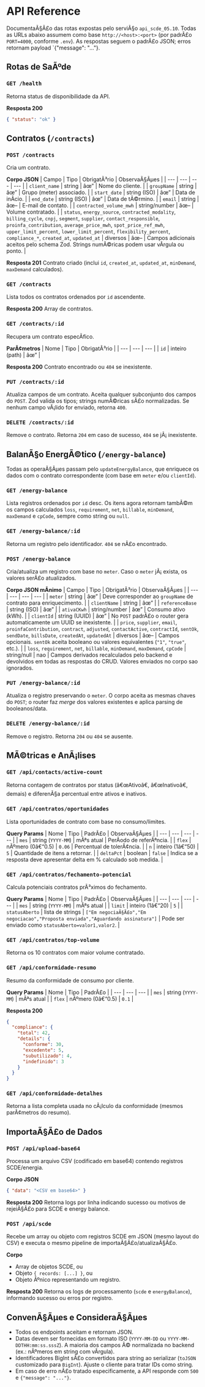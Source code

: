 ﻿# API Reference

DocumentaÃ§Ã£o das rotas expostas pelo serviÃ§o `api_scde_05.10`. Todas as URLs abaixo assumem como base `http://<host>:<port>` (por padrÃ£o `PORT=4000`, conforme `.env`). As respostas seguem o padrÃ£o JSON; erros retornam payload `{"message": "..."}.

## Rotas de SaÃºde

### `GET /health`
Retorna status de disponibilidade da API.

**Resposta 200**
```json
{ "status": "ok" }
```

## Contratos (`/contracts`)

### `POST /contracts`
Cria um contrato.

**Corpo JSON**
| Campo | Tipo | ObrigatÃ³rio | ObservaÃ§Ãµes |
| --- | --- | --- | --- |
| `client_name` | string | âœ” | Nome do cliente. |
| `groupName` | string | âœ” | Grupo (meter) associado. |
| `start_date` | string (ISO) | âœ” | Data de inÃ­cio. |
| `end_date` | string (ISO) | âœ” | Data de tÃ©rmino. |
| `email` | string | âœ– | E-mail de contato. |
| `contracted_volume_mwh` | string/number | âœ– | Volume contratado. |
| `status`, `energy_source`, `contracted_modality`, `billing_cycle`, `cnpj`, `segment`, `supplier`, `contact_responsible`, `proinfa_contribution`, `average_price_mwh`, `spot_price_ref_mwh`, `upper_limit_percent`, `lower_limit_percent`, `flexibility_percent`, `compliance_*`, `created_at`, `updated_at` | diversos | âœ– | Campos adicionais aceitos pelo schema Zod. Strings numÃ©ricas podem usar vÃ­rgula ou ponto. |

**Resposta 201**
Contrato criado (inclui `id`, `created_at`, `updated_at`, `minDemand`, `maxDemand` calculados).

### `GET /contracts`
Lista todos os contratos ordenados por `id` ascendente.

**Resposta 200**
Array de contratos.

### `GET /contracts/:id`
Recupera um contrato especÃ­fico.

**ParÃ¢metros**
| Nome | Tipo | ObrigatÃ³rio |
| --- | --- | --- |
| `id` | inteiro (path) | âœ” |

**Resposta 200**
Contrato encontrado ou `404` se inexistente.

### `PUT /contracts/:id`
Atualiza campos de um contrato. Aceita qualquer subconjunto dos campos do `POST`. Zod valida os tipos; strings numÃ©ricas sÃ£o normalizadas. Se nenhum campo vÃ¡lido for enviado, retorna `400`.

### `DELETE /contracts/:id`
Remove o contrato. Retorna `204` em caso de sucesso, `404` se jÃ¡ inexistente.

## BalanÃ§o EnergÃ©tico (`/energy-balance`)

Todas as operaÃ§Ãµes passam pelo `updateEnergyBalance`, que enriquece os dados com o contrato correspondente (com base em `meter` e/ou `clientId`).

### `GET /energy-balance`
  Lista registros ordenados por `id` desc. Os itens agora retornam tambÃ©m os campos calculados `loss`, `requirement`, `net`, `billable`, `minDemand`, `maxDemand` e `cpCode`, sempre como string ou `null`.

### `GET /energy-balance/:id`
Retorna um registro pelo identificador. `404` se nÃ£o encontrado.

### `POST /energy-balance`
Cria/atualiza um registro com base no `meter`. Caso o `meter` jÃ¡ exista, os valores serÃ£o atualizados.

**Corpo JSON mÃ­nimo**
| Campo | Tipo | ObrigatÃ³rio | ObservaÃ§Ãµes |
| --- | --- | --- | --- |
| `meter` | string | âœ” | Deve corresponder ao `groupName` de contrato para enriquecimento. |
| `clientName` | string | âœ” |
| `referenceBase` | string (ISO) | âœ” |
| `ativaCKwh` | string/number | âœ” | Consumo ativo (kWh). |
| `clientId` | string (UUID) | âœ” | No `POST` padrÃ£o o router gera automaticamente um UUID se inexistente. |
| `price`, `supplier`, `email`, `proinfaContribution`, `contract`, `adjusted`, `contactActive`, `contractId`, `sentOk`, `sendDate`, `billsDate`, `createdAt`, `updatedAt` | diversos | âœ– | Campos opcionais. `sentOk` aceita booleano ou valores equivalentes (`"1"`, `"true"`, etc.). |
| `loss`, `requirement`, `net`, `billable`, `minDemand`, `maxDemand`, `cpCode` | string/null | nao | Campos derivados recalculados pelo backend e devolvidos em todas as respostas do CRUD. Valores enviados no corpo sao ignorados.

### `PUT /energy-balance/:id`
Atualiza o registro preservando o `meter`. O corpo aceita as mesmas chaves do `POST`; o router faz _merge_ dos valores existentes e aplica parsing de booleanos/data.

### `DELETE /energy-balance/:id`
Remove o registro. Retorna `204` ou `404` se ausente.

## MÃ©tricas e AnÃ¡lises

### `GET /api/contacts/active-count`
Retorna contagem de contratos por status (â€œAtivoâ€, â€œInativoâ€, demais) e diferenÃ§a percentual entre ativos e inativos.

### `GET /api/contratos/oportunidades`
Lista oportunidades de contrato com base no consumo/limites.

**Query Params**
| Nome | Tipo | PadrÃ£o | ObservaÃ§Ãµes |
| --- | --- | --- | --- |
| `mes` | string (`YYYY-MM`) | mÃªs atual | PerÃ­odo de referÃªncia. |
| `flex` | nÃºmero (0â€“0.5) | `0.06` | Percentual de tolerÃ¢ncia. |
| `n` | inteiro (1â€“50) | `5` | Quantidade de itens a retornar. |
| `deltaPct` | boolean | `false` | Indica se a resposta deve apresentar delta em % calculado sob medida. |

### `GET /api/contratos/fechamento-potencial`
Calcula potenciais contratos prÃ³ximos do fechamento.

**Query Params**
| Nome | Tipo | PadrÃ£o | ObservaÃ§Ãµes |
| --- | --- | --- | --- |
| `mes` | string (`YYYY-MM`) | mÃªs atual |
| `limit` | inteiro (1â€“20) | `5` |
| `statusAberto` | lista de strings | `["Em negociaÃ§Ã£o","Em negociacao","Proposta enviada","Aguardando assinatura"]` | Pode ser enviado como `statusAberto=valor1,valor2`. |

### `GET /api/contratos/top-volume`
Retorna os 10 contratos com maior volume contratado.

### `GET /api/conformidade-resumo`
Resumo da conformidade de consumo por cliente.

**Query Params**
| Nome | Tipo | PadrÃ£o |
| --- | --- | --- |
| `mes` | string (`YYYY-MM`) | mÃªs atual |
| `flex` | nÃºmero (0â€“0.5) | `0.1` |

**Resposta 200**
```json
{
  "compliance": {
    "total": 42,
    "details": {
      "conforme": 30,
      "excedente": 5,
      "subutilizado": 4,
      "indefinido": 3
    }
  }
}
```

### `GET /api/conformidade-detalhes`
Retorna a lista completa usada no cÃ¡lculo da conformidade (mesmos parÃ¢metros do resumo).

## ImportaÃ§Ã£o de Dados

### `POST /api/upload-base64`
Processa um arquivo CSV (codificado em base64) contendo registros SCDE/energia.

**Corpo JSON**
```json
{ "data": "<CSV em base64>" }
```

**Resposta 200**
Retorna logs por linha indicando sucesso ou motivos de rejeiÃ§Ã£o para SCDE e energy balance.

### `POST /api/scde`
Recebe um array ou objeto com registros SCDE em JSON (mesmo layout do CSV) e executa o mesmo pipeline de importaÃ§Ã£o/atualizaÃ§Ã£o.

**Corpo**
- Array de objetos SCDE, ou
- Objeto `{ records: [...] }`, ou
- Objeto Ãºnico representando um registro.

**Resposta 200**
Retorna os logs de processamento (`scde` e `energyBalance`), informando sucesso ou erros por registro.

## ConvenÃ§Ãµes e ConsideraÃ§Ãµes

- Todos os endpoints aceitam e retornam JSON.
- Datas devem ser fornecidas em formato ISO (`YYYY-MM-DD` ou `YYYY-MM-DDTHH:mm:ss.sssZ`). A maioria dos campos Ã© normalizada no backend (ex.: nÃºmeros em string com vÃ­rgula).
- Identificadores BigInt sÃ£o convertidos para string ao serializar (`toJSON` customizado para `BigInt`). Ajuste o cliente para tratar IDs como string. 
- Em caso de erro nÃ£o tratado especificamente, a API responde com `500` e `{"message": "..."}`.
